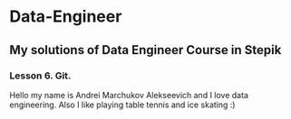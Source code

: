 # Data-Engineer

## My solutions of Data Engineer Course in Stepik

### Lesson 6. Git.

Hello my name is Andrei Marchukov Alekseevich and I love data engineering. Also I like playing table tennis and ice skating :)
